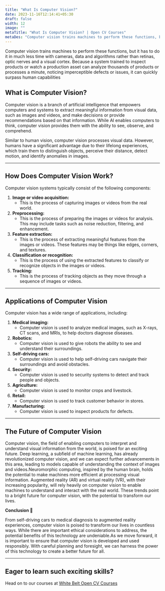 ```yaml
---
title: "What Is Computer Vision?"
date: 2023-11-16T12:14:41+05:30
draft: false
width: 12
image: ""
metaTitle: "What Is Computer Vision? | Open CV Courses"
metaDes: "Computer vision trains machines to perform these functions, but it has to do it in much less time with cameras, data and algorithms rather than retinas, optic nerves and a visual cortex. Because a system trained to inspect products or watch a production asset can analyze thousands of products or processes a minute, noticing imperceptible defects or issues, it can quickly surpass human capabilities"
---
```


Computer vision trains machines to perform these functions, but it has to do it in much less time with cameras, data and algorithms rather than retinas, optic nerves and a visual cortex. Because a system trained to inspect products or watch a production asset can analyze thousands of products or processes a minute, noticing imperceptible defects or issues, it can quickly surpass human capabilities
<!--more-->

## What is Computer Vision?

Computer vision is a branch of artificial intelligence that empowers computers and systems to extract meaningful information from visual data, such as images and videos, and make decisions or provide recommendations based on that information. While AI enables computers to think, computer vision provides them with the ability to see, observe, and comprehend.

Similar to human vision, computer vision processes visual data. However, humans have a significant advantage due to their lifelong experiences, which train them to distinguish objects, perceive their distance, detect motion, and identify anomalies in images.

-----------

## How Does Computer Vision Work?

Computer vision systems typically consist of the following components:

1. **Image or video acquisition:** 
    - This is the process of capturing images or videos from the real world.
2. **Preprocessing:** 
    - This is the process of preparing the images or videos for analysis. This may include tasks such as noise reduction, filtering, and enhancement.
3. **Feature extraction:** 
    - This is the process of extracting meaningful features from the images or videos. These features may be things like edges, corners, and textures.
4. **Classification or recognition:** 
    - This is the process of using the extracted features to classify or recognize objects in the images or videos.
5. **Tracking:** 
    - This is the process of tracking objects as they move through a sequence of images or videos.

-------------

## Applications of Computer Vision

Computer vision has a wide range of applications, including:

1. **Medical imaging:** 
    - Computer vision is used to analyze medical images, such as X-rays, CT scans, and MRIs, to help doctors diagnose diseases.
2. **Robotics:** 
    - Computer vision is used to give robots the ability to see and understand their surroundings.
3. **Self-driving cars:** 
    - Computer vision is used to help self-driving cars navigate their surroundings and avoid obstacles.
4. **Security:** 
    - Computer vision is used to security systems to detect and track people and objects.
5. **Agriculture:** 
    - Computer vision is used to monitor crops and livestock.
6. **Retail:** 
    - Computer vision is used to track customer behavior in stores.
7. **Manufacturing:** 
    - Computer vision is used to inspect products for defects.

-------------

## The Future of Computer Vision

Computer vision, the field of enabling computers to interpret and understand visual information from the world, is poised for an exciting future. Deep learning, a subfield of machine learning, has already revolutionized computer vision, and we can expect further advancements in this area, leading to models capable of understanding the context of images and videos.Neuromorphic computing, inspired by the human brain, holds the potential to make machines more efficient at processing visual information. Augmented reality (AR) and virtual reality (VR), with their increasing popularity, will rely heavily on computer vision to enable machines to understand and interact with the real world. These trends point to a bright future for computer vision, with the potential to transform our lives. 

**Conclusion 🏁**

From self-driving cars to medical diagnosis to augmented reality experiences, computer vision is poised to transform our lives in countless ways. While there are important ethical considerations to address, the potential benefits of this technology are undeniable.As we move forward, it is important to ensure that computer vision is developed and used responsibly. With careful planning and foresight, we can harness the power of this technology to create a better future for all.

------------------------------------------------------------------------------------------

## Eager to learn such exciting skills? 
Head on to our courses at [White Belt Open CV Courses](https://opencv.courses/courses/white-belt/)